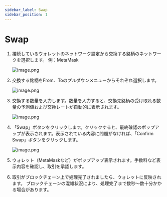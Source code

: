 ```yaml
---
sidebar_label: Swap
sidebar_position: 1
---
```


# Swap

1. 接続しているウォレットのネットワーク設定から交換する銘柄のネットワークを選択します。
   例：MetaMask
    
    ![image.png](/img/docs/swap_3.png)
    
2. 交換する銘柄をFrom、Toのプルダウンメニューからそれぞれ選択します。
    
    ![image.png](/img/docs/swap_4.png)
    
3. 交換する数量を入力します。数量を入力すると、交換先銘柄の受け取れる数量の予測値および交換レートが自動的に表示されます。
    
    ![image.png](/img/docs/swap_5.png)
    
4. 「Swap」ボタンをクリックします。クリックすると、最終確認のポップアップが表示されます。表示されている内容に問題がなければ、「Confirm Swap」ボタンをクリックします。
    
    ![image.png](/img/docs/swap_6.png)
    
5. ウォレット（MetaMaskなど）がポップアップ表示されます。手数料など表示内容を確認し、取引を承認します。
6. 取引がブロックチェーン上で処理完了されましたら、ウォレットに反映されます。
ブロックチェーンの混雑状況により、処理完了まで数秒～数十分かかる場合があります。